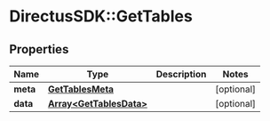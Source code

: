# DirectusSDK::GetTables

## Properties
Name | Type | Description | Notes
------------ | ------------- | ------------- | -------------
**meta** | [**GetTablesMeta**](GetTablesMeta.md) |  | [optional] 
**data** | [**Array&lt;GetTablesData&gt;**](GetTablesData.md) |  | [optional] 


